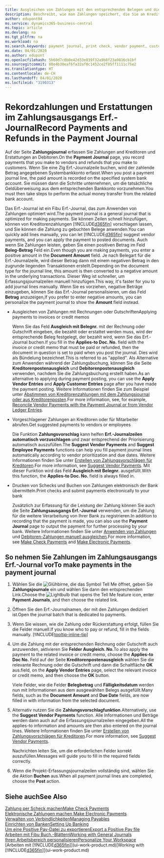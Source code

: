 ```yaml
---
title: Ausgleichen von Zahlungen mit den entsprechenden Belegen und diese buchen| Microsoft Docs
description: Beschreibt, wie man Zahlungen speichert, die Sie an Kreditoren und Erstattungen leisten, die Sie den Debitoren erstellen.
author: edupont04
ms.service: dynamics365-business-central
ms.topic: article
ms.devlang: na
ms.tgt_pltfrm: na
ms.workload: na
ms.search.keywords: payment journal, print check, vendor payment, customer refund, creditor, debt, balance due, AP
ms.date: 04/01/2020
ms.author: edupont
ms.openlocfilehash: 5b60d7c0b0e42d33e039f32a9b8f23a9816cb1bf
ms.sourcegitcommit: 88e4b30eaf6fa32af0c1452ce2f85ff1111c75e2
ms.translationtype: HT
ms.contentlocale: de-CH
ms.lasthandoff: 04/01/2020
ms.locfileid: "3190313"
---
```

# <a name="record-payments-and-refunds-in-the-payment-journal"></a><span data-ttu-id="4885c-103">Rekordzahlungen und Erstattungen im Zahlungsausgangs Erf.-Journal</span><span class="sxs-lookup"><span data-stu-id="4885c-103">Record Payments and Refunds in the Payment Journal</span></span>

<span data-ttu-id="4885c-104">Auf der Seite **Zahlungsjournal** erfassen Sie Zahlungen and Kreditoren und Erstattungen an Debitoren.</span><span class="sxs-lookup"><span data-stu-id="4885c-104">On the **Payment Journal** page, you record payments that you make to vendors and refunds that you make to customers.</span></span> <span data-ttu-id="4885c-105">Wenn Sie eine Zlg Erf.-Journalzeile buchen, wird der zahlende Betrag angegebenen Systembankkonto erfasst.</span><span class="sxs-lookup"><span data-stu-id="4885c-105">When you post a payment journal line, the paid amount is recorded on the specified system bank account.</span></span> <span data-ttu-id="4885c-106">Sie müssen dann die Schritte unternehmen, um die tatsächliche Geldüberweisung aus dem entsprechenden Bankkonto vorzunehmen.</span><span class="sxs-lookup"><span data-stu-id="4885c-106">You must then take steps to perform the actual money transfer from the related bank account.</span></span>  

<span data-ttu-id="4885c-107">Das Erf.-Journal ist ein Fibu Erf.-Journal, das zum Anwenden von Zahlungen optimiert wird.</span><span class="sxs-lookup"><span data-stu-id="4885c-107">The payment journal is a general journal that is optimized for making payments.</span></span> <span data-ttu-id="4885c-108">Sie können Zeilen schnell hinzufügen, können von Kreditorenzahlungen [!INCLUDE[d365fin](includes/d365fin_md.md)] vorschlagen lassen, und Sie können die Zahlung zu gebuchten Belege anwenden.</span><span class="sxs-lookup"><span data-stu-id="4885c-108">You can quickly add lines manually, you can let [!INCLUDE[d365fin](includes/d365fin_md.md)] suggest vendor payments, and you can apply the payment to posted documents.</span></span> <span data-ttu-id="4885c-109">Auch wenn Sie Zahlungen leisten, geben Sie einen positiven Betrag im Feld **Beleg-Betrag** Feld ein.</span><span class="sxs-lookup"><span data-stu-id="4885c-109">Even though you are making payments, you enter a positive amount in the **Document Amount** field.</span></span> <span data-ttu-id="4885c-110">Je nach Belegart für die Erf.-Journalzeile, wird dieser Betrag dann mit einem negativen Betrag in den zugrunde liegenden Transaktionen erstellt.</span><span class="sxs-lookup"><span data-stu-id="4885c-110">Depending on the document type for the journal line, this amount is then converted to a negative amount in the underlying transactions.</span></span> <span data-ttu-id="4885c-111">Dieser Weg ist schneller, um Erfassungsjournalzeilen manuell hinzufügen.</span><span class="sxs-lookup"><span data-stu-id="4885c-111">This way, it's faster for you to add journal lines manually.</span></span> <span data-ttu-id="4885c-112">Wenn Sie es vorziehen, negative Beträge einzugeben, können Sie das Erf.-Journal personalisieren, um das Feld **Betrag** anzuzeigen,</span><span class="sxs-lookup"><span data-stu-id="4885c-112">If you prefer to enter negative amounts, you can personalize the payment journal to show the **Amount** field instead.</span></span>  

- <span data-ttu-id="4885c-113">Ausgleichen von Zahlungen mit Rechnungen oder Gutschriften</span><span class="sxs-lookup"><span data-stu-id="4885c-113">Applying payments to invoices or credit memos</span></span>

    <span data-ttu-id="4885c-114">Wenn Sie das Feld **Ausgleich mit Belegnr.** mit der Rechnung oder Gutschrift eingeben, die bezahlt oder erstattet werden muss, wird der entsprechende Beleg festgelegt, der bezahlt wird, wenn Sie das Erf.-Journal buchen.</span><span class="sxs-lookup"><span data-stu-id="4885c-114">If you fill in the **Applies-to Doc. No.** field with the invoice or credit memo that must be paid or refunded, then the document in question is set to paid when you post the journal.</span></span> <span data-ttu-id="4885c-115">Dies wird als Bündelung bezeichnet.</span><span class="sxs-lookup"><span data-stu-id="4885c-115">This is referred to as "applied".</span></span> <span data-ttu-id="4885c-116">Als Alternative zum Anwenden während der Zahlungsbuchung, können Sie die Seite **Kreditorenpostenausgleich** und **Debitorenpostenausgleich** verwenden, nachdem Sie die Zahlungsbuchung erstellt haben.</span><span class="sxs-lookup"><span data-stu-id="4885c-116">As an alternative to applying during payment posting, you can use the **Apply Vendor Entries** and **Apply Customer Entries** page after you have made the payment posting.</span></span> <span data-ttu-id="4885c-117">Weitere Informationen finden Sie zum Beispiel unter [Abstimmen von Kreditorenzahlungen mit dem Zahlungsjournal oder aus Kreditorenposten](payables-how-apply-purchase-transactions-manually.md).</span><span class="sxs-lookup"><span data-stu-id="4885c-117">For more information, see, for example, [Reconcile Vendor Payments with the Payment Journal or from Vendor Ledger Entries](payables-how-apply-purchase-transactions-manually.md).</span></span>  

- <span data-ttu-id="4885c-118">Vorgeschlagener Zahlungen an Kreditoren oder für Mitarbeiter abrufen.</span><span class="sxs-lookup"><span data-stu-id="4885c-118">Get suggested payments to vendors or employees</span></span>

    <span data-ttu-id="4885c-119">Die Funktion **Zahlungsvorschlag** kann helfen **Erf.-Journalzeilen automatisch vorzuschlagen** und zwar entsprechend der Priorisierung automatisch auszufüllen.</span><span class="sxs-lookup"><span data-stu-id="4885c-119">The **Suggest Vendor Payments** and **Suggest Employee Payments** functions can help you fill payment journal lines automatically according to vendor prioritization and due dates.</span></span> <span data-ttu-id="4885c-120">Weitere Informationen finden Sie unter [Erstellen von Zahlungsvorschlägen für Kreditoren](payables-how-suggest-vendor-payments.md).</span><span class="sxs-lookup"><span data-stu-id="4885c-120">For more information, see [Suggest Vendor Payments](payables-how-suggest-vendor-payments.md).</span></span> <span data-ttu-id="4885c-121">Mit dieser Funktion wird das Feld **Ausgleich mit Belegnr.** ausgefüllt.</span><span class="sxs-lookup"><span data-stu-id="4885c-121">With this function, the **Applies-to Doc. No.** field is always filled in.</span></span>  

- <span data-ttu-id="4885c-122">Drucken von Schecks und Buchen von Zahlungen elektronisch der Bank übermitteln.</span><span class="sxs-lookup"><span data-stu-id="4885c-122">Print checks and submit payments electronically to your bank</span></span>

    <span data-ttu-id="4885c-123">Zusätzlich zur Erfassung für die Leistung der Zahlung können Sie auch die Seite **Zahlungsausgangs Erf.-Journal** verwenden, um die Zahlung für die weitere Verarbeitung von Ihrer Bank zu registrieren.</span><span class="sxs-lookup"><span data-stu-id="4885c-123">In addition to recording that the payment is made, you can also use the **Payment Journal** page to output the payment for further processing by your bank.</span></span> <span data-ttu-id="4885c-124">Weitere Informationen finden Sie unter [Anwenden von Zahlungen](payables-how-work-checks.md) und [Debitoren-Zahlungen manuell ausgleichen](finance-make-payments-with-bank-data-conversion-service-or-sepa-credit-transfer.md#exporting-payments-to-a-bank-file).</span><span class="sxs-lookup"><span data-stu-id="4885c-124">For more information, see [Make Check Payments](payables-how-work-checks.md) and [Make Electronic Payments](finance-make-payments-with-bank-data-conversion-service-or-sepa-credit-transfer.md#exporting-payments-to-a-bank-file).</span></span>  

## <a name="to-make-payments-in-the-payment-journal"></a><span data-ttu-id="4885c-125">So nehmen Sie Zahlungen im Zahlungsausgangs Erf.-Journal vor</span><span class="sxs-lookup"><span data-stu-id="4885c-125">To make payments in the payment journal</span></span>

1. <span data-ttu-id="4885c-126">Wählen Sie die ![Glühbirne, die das Symbol Tell Me öffnet](media/ui-search/search_small.png "Tell Me-Funktion"), geben Sie **Zahlungsjournale** ein und wählen Sie dann den entsprechenden Link.</span><span class="sxs-lookup"><span data-stu-id="4885c-126">Choose the ![Lightbulb that opens the Tell Me feature](media/ui-search/search_small.png "Tell me what you want to do") icon, enter **Payment Journals**, and then choose the related link.</span></span>
2. <span data-ttu-id="4885c-127">Öffnen Sie den Erf.-Journalnamen, der mit den Zahlungen dediziert ist.</span><span class="sxs-lookup"><span data-stu-id="4885c-127">Open the journal batch that is dedicated to payments.</span></span>
3. <span data-ttu-id="4885c-128">Wenn Sie wissen, wie die Zahlung oder Rückerstattung erfolgt, füllen Sie die Felder manuell.</span><span class="sxs-lookup"><span data-stu-id="4885c-128">If you know who to pay or refund, fill in the fields manually.</span></span> [!INCLUDE[tooltip-inline-tip](includes/tooltip-inline-tip_md.md)]
4. <span data-ttu-id="4885c-129">Um die Zahlung mit der entsprechenden Rechnung oder Gutschrift auch anzuwenden, aktivieren Sie **Felder Ausgleich. No.**</span><span class="sxs-lookup"><span data-stu-id="4885c-129">To also apply the payment to the related invoice or credit memo, choose the **Applies-to Doc No.**</span></span> <span data-ttu-id="4885c-130">Feld auf der Seite **Kreditorenpostenausgleich** wählen Sie die relevante Rechnung oder die Gutschrift und dann die Schaltfläche **OK** aus.</span><span class="sxs-lookup"><span data-stu-id="4885c-130">field, on the **Apply Vendor Entries** page, select the relevant invoice or credit memo, and then choose the **OK** button.</span></span>

    <span data-ttu-id="4885c-131">Viele Felder, wie die Felder **Belegbetrag** und **Fälligkeitsdatum** werden nun mit Informationen aus dem ausgewählten Belegs ausgefüllt.</span><span class="sxs-lookup"><span data-stu-id="4885c-131">Many fields, such as the **Document Amount** and **Due Date** fields, are now filled in with information from the selected document.</span></span>
5. <span data-ttu-id="4885c-132">Alternativ nutzen Sie die **Zahlungsvorschlagfunktion**.</span><span class="sxs-lookup"><span data-stu-id="4885c-132">Alternatively, use the **Suggest Vendor Payments** function.</span></span> <span data-ttu-id="4885c-133">Alle Informationen und Beträge werden dann auch auf die Erfassungsjournalzeilen eingegeben.</span><span class="sxs-lookup"><span data-stu-id="4885c-133">All the applies-to information and amounts are then also entered on the journal lines.</span></span> <span data-ttu-id="4885c-134">Weitere Informationen finden Sie unter [Erstellen von Zahlungsvorschlägen für Kreditoren](payables-how-suggest-vendor-payments.md).</span><span class="sxs-lookup"><span data-stu-id="4885c-134">For more information, see [Suggest Vendor Payments](payables-how-suggest-vendor-payments.md).</span></span>

    <span data-ttu-id="4885c-135">Nachrichten leiten Sie, um die erforderlichen Felder korrekt auszufüllen.</span><span class="sxs-lookup"><span data-stu-id="4885c-135">Messages will guide you to fill in the required fields correctly.</span></span>
6.  <span data-ttu-id="4885c-136">Wenn die Projekt-Erfassungsjournalzeilen vollständig sind, wählen Sie die Aktion **Buchen** aus.</span><span class="sxs-lookup"><span data-stu-id="4885c-136">When all payment journal lines are completed, choose the **Post** action.</span></span>

## <a name="see-also"></a><span data-ttu-id="4885c-137">Siehe auch</span><span class="sxs-lookup"><span data-stu-id="4885c-137">See Also</span></span>
[<span data-ttu-id="4885c-138">Zahlung per Scheck machen</span><span class="sxs-lookup"><span data-stu-id="4885c-138">Make Check Payments</span></span>](payables-how-work-checks.md)  
[<span data-ttu-id="4885c-139">Elektronische Zahlungen machen </span><span class="sxs-lookup"><span data-stu-id="4885c-139">Make Electronic Payments</span></span>](finance-make-payments-with-bank-data-conversion-service-or-sepa-credit-transfer.md#exporting-payments-to-a-bank-file)  
[<span data-ttu-id="4885c-140">Verwalten von Verbindlichkeiten</span><span class="sxs-lookup"><span data-stu-id="4885c-140">Managing Payables</span></span>](payables-manage-payables.md)  
[<span data-ttu-id="4885c-141">Einrichten von Banken</span><span class="sxs-lookup"><span data-stu-id="4885c-141">Setting Up Banking</span></span>](bank-setup-banking.md)  
[<span data-ttu-id="4885c-142">Um eine Positive Pay-Datei zu exportieren</span><span class="sxs-lookup"><span data-stu-id="4885c-142">Export a Positive Pay file</span></span>](finance-how-positive-pay.md)  
[<span data-ttu-id="4885c-143">Arbeiten mit Fibu Buch.-Blättern</span><span class="sxs-lookup"><span data-stu-id="4885c-143">Working with General Journals</span></span>](ui-work-general-journals.md)  
[<span data-ttu-id="4885c-144">Ihren Arbeitsbereich personalisieren</span><span class="sxs-lookup"><span data-stu-id="4885c-144">Personalize Your Workspace</span></span>](ui-personalization-user.md)  
<span data-ttu-id="4885c-145">[Arbeiten mit [!INCLUDE[d365fin](includes/d365fin_md.md)]](ui-work-product.md)</span><span class="sxs-lookup"><span data-stu-id="4885c-145">[Working with [!INCLUDE[d365fin](includes/d365fin_md.md)]](ui-work-product.md)</span></span>  
